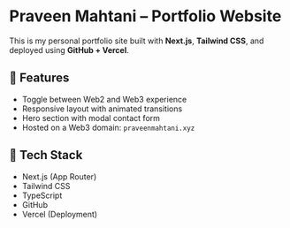 # Praveen Mahtani – Portfolio Website

This is my personal portfolio site built with **Next.js**, **Tailwind CSS**, and deployed using **GitHub + Vercel**.

## 🚀 Features
- Toggle between Web2 and Web3 experience
- Responsive layout with animated transitions
- Hero section with modal contact form
- Hosted on a Web3 domain: `praveenmahtani.xyz`

## 📁 Tech Stack
- Next.js (App Router)
- Tailwind CSS
- TypeScript
- GitHub
- Vercel (Deployment)
